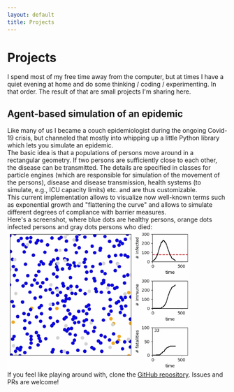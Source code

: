 ```yaml
---
layout: default
title: Projects
---
```


# Projects
I spend most of my free time away from the computer, but at times I have a quiet evening at home and do some thinking / coding / experimenting. In that order. The result of that are small projects I'm sharing here.

## Agent-based simulation of an epidemic
Like many of us I became a couch epidemiologist during the ongoing Covid-19 crisis, but channeled that mostly into whipping up a little Python library which lets you simulate an epidemic.  
The basic idea is that a populations of persons move around in a rectangular geometry.
If two persons are sufficiently close to each other, the disease can be transmitted.
The details are specified in classes for particle engines (which are responsible for simulation of the movement of the persons), disease and disease transmission, health systems (to simulate, e.g., ICU capacity limits) etc. and are thus customizable.  
This current implementation allows to visualize now well-known terms such as exponential growth and "flattening the curve" and allows to simulate different degrees of compliance with barrier measures.  
Here's a screenshot, where blue dots are healthy persons, orange dots infected persons and gray dots persons who died:  
![](assets/images/epidemic_sim.png)  
If you feel like playing around with, clone the [GitHub repository](https://github.com/simeoncarstens/pandemic-sim).
Issues and PRs are welcome!